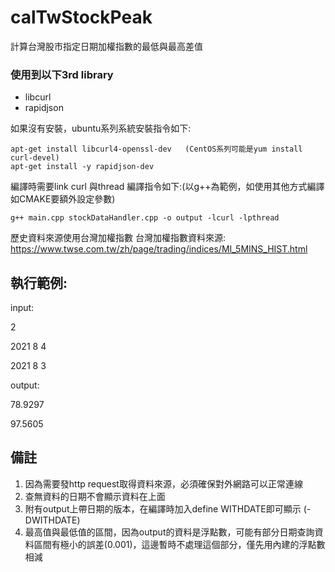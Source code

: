 # calTwStockPeak
計算台灣股市指定日期加權指數的最低與最高差值

### 使用到以下3rd library
- libcurl
- rapidjson

如果沒有安裝，ubuntu系列系統安裝指令如下:
```
apt-get install libcurl4-openssl-dev   (CentOS系列可能是yum install curl-devel)
apt-get install -y rapidjson-dev
```

編譯時需要link curl 與thread
編譯指令如下:(以g++為範例，如使用其他方式編譯如CMAKE要額外設定參數)
```
g++ main.cpp stockDataHandler.cpp -o output -lcurl -lpthread
```

歷史資料來源使用台灣加權指數
台灣加權指數資料來源:
https://www.twse.com.tw/zh/page/trading/indices/MI_5MINS_HIST.html

## 執行範例:

input:

2

2021 8 4

2021 8 3


output:

78.9297

97.5605

## 備註
1. 因為需要發http request取得資料來源，必須確保對外網路可以正常連線
2. 查無資料的日期不會顯示資料在上面
3. 附有output上帶日期的版本，在編譯時加入define WITHDATE即可顯示 (-DWITHDATE)
4. 最高值與最低值的區間，因為output的資料是浮點數，可能有部分日期查詢資料區間有極小的誤差(0.001)，這邊暫時不處理這個部分，僅先用內建的浮點數相減
